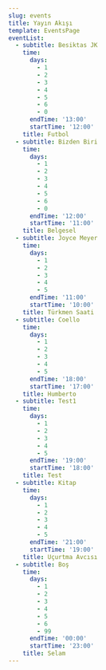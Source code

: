 ```yaml
---
slug: events
title: Yayın Akışı
template: EventsPage
eventList:
  - subtitle: Besiktas JK
    time:
      days:
        - 1
        - 2
        - 3
        - 4
        - 5
        - 6
        - 0
      endTime: '13:00'
      startTime: '12:00'
    title: Futbol
  - subtitle: Bizden Biri
    time:
      days:
        - 1
        - 2
        - 3
        - 4
        - 5
        - 6
        - 0
      endTime: '12:00'
      startTime: '11:00'
    title: Belgesel
  - subtitle: Joyce Meyer
    time:
      days:
        - 1
        - 2
        - 3
        - 4
        - 5
      endTime: '11:00'
      startTime: '10:00'
    title: Türkmen Saati
  - subtitle: Coello
    time:
      days:
        - 1
        - 2
        - 3
        - 4
        - 5
      endTime: '18:00'
      startTime: '17:00'
    title: Humberto
  - subtitle: Test1
    time:
      days:
        - 1
        - 2
        - 3
        - 4
        - 5
      endTime: '19:00'
      startTime: '18:00'
    title: Test
  - subtitle: Kitap
    time:
      days:
        - 1
        - 2
        - 3
        - 4
        - 5
      endTime: '21:00'
      startTime: '19:00'
    title: Uçurtma Avcısı
  - subtitle: Boş
    time:
      days:
        - 1
        - 2
        - 3
        - 4
        - 5
        - 6
        - 99
      endTime: '00:00'
      startTime: '23:00'
    title: Selam
---
```


